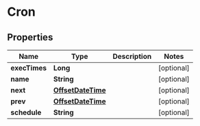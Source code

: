 
# Cron

## Properties
Name | Type | Description | Notes
------------ | ------------- | ------------- | -------------
**execTimes** | **Long** |  |  [optional]
**name** | **String** |  |  [optional]
**next** | [**OffsetDateTime**](OffsetDateTime.md) |  |  [optional]
**prev** | [**OffsetDateTime**](OffsetDateTime.md) |  |  [optional]
**schedule** | **String** |  |  [optional]



